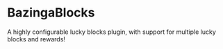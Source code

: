 # BazingaBlocks
A highly configurable lucky blocks plugin, with support for multiple lucky blocks and rewards!
